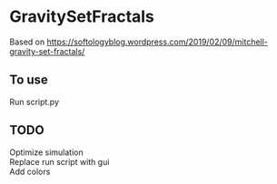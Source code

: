 # GravitySetFractals

Based on https://softologyblog.wordpress.com/2019/02/09/mitchell-gravity-set-fractals/ 

## To use

Run script.py


## TODO
Optimize simulation  
Replace run script with gui  
Add colors
